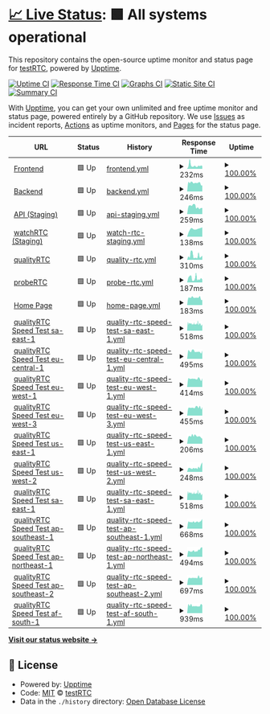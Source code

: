 # [📈 Live Status](https://status.testrtc.com): <!--live status--> **🟩 All systems operational**

This repository contains the open-source uptime monitor and status page for [testRTC](https://testrtc.com/), powered by [Upptime](https://github.com/upptime/upptime).

[![Uptime CI](https://github.com/koj-co/upptime/workflows/Uptime%20CI/badge.svg)](https://github.com/koj-co/upptime/actions?query=workflow%3A%22Uptime+CI%22)
[![Response Time CI](https://github.com/koj-co/upptime/workflows/Response%20Time%20CI/badge.svg)](https://github.com/koj-co/upptime/actions?query=workflow%3A%22Response+Time+CI%22)
[![Graphs CI](https://github.com/koj-co/upptime/workflows/Graphs%20CI/badge.svg)](https://github.com/koj-co/upptime/actions?query=workflow%3A%22Graphs+CI%22)
[![Static Site CI](https://github.com/koj-co/upptime/workflows/Static%20Site%20CI/badge.svg)](https://github.com/koj-co/upptime/actions?query=workflow%3A%22Static+Site+CI%22)
[![Summary CI](https://github.com/koj-co/upptime/workflows/Summary%20CI/badge.svg)](https://github.com/koj-co/upptime/actions?query=workflow%3A%22Summary+CI%22)

With [Upptime](https://upptime.js.org), you can get your own unlimited and free uptime monitor and status page, powered entirely by a GitHub repository. We use [Issues](https://github.com/testRTC/status-page/issues) as incident reports, [Actions](https://github.com/testRTC/status-page/actions) as uptime monitors, and [Pages](https://status.testrtc.com) for the status page.

<!--start: status pages-->
<!-- This summary is generated by Upptime (https://github.com/upptime/upptime) -->
<!-- Do not edit this manually, your changes will be overwritten -->
<!-- prettier-ignore -->
| URL | Status | History | Response Time | Uptime |
| --- | ------ | ------- | ------------- | ------ |
| <img alt="" src="https://favicons.githubusercontent.com/app.testrtc.com" height="13"> [Frontend](https://app.testrtc.com/) | 🟩 Up | [frontend.yml](https://github.com/testRTC/status-page/commits/master/history/frontend.yml) | <details><summary><img alt="Response time graph" src="./graphs/frontend/response-time-week.png" height="20"> 232ms</summary><br><a href="https://status-staging.testrtc.com/history/frontend"><img alt="Response time 257" src="https://img.shields.io/endpoint?url=https%3A%2F%2Fraw.githubusercontent.com%2FtestRTC%2Fstatus-page%2Fmaster%2Fapi%2Ffrontend%2Fresponse-time.json"></a><br><a href="https://status-staging.testrtc.com/history/frontend"><img alt="24-hour response time 42" src="https://img.shields.io/endpoint?url=https%3A%2F%2Fraw.githubusercontent.com%2FtestRTC%2Fstatus-page%2Fmaster%2Fapi%2Ffrontend%2Fresponse-time-day.json"></a><br><a href="https://status-staging.testrtc.com/history/frontend"><img alt="7-day response time 232" src="https://img.shields.io/endpoint?url=https%3A%2F%2Fraw.githubusercontent.com%2FtestRTC%2Fstatus-page%2Fmaster%2Fapi%2Ffrontend%2Fresponse-time-week.json"></a><br><a href="https://status-staging.testrtc.com/history/frontend"><img alt="30-day response time 262" src="https://img.shields.io/endpoint?url=https%3A%2F%2Fraw.githubusercontent.com%2FtestRTC%2Fstatus-page%2Fmaster%2Fapi%2Ffrontend%2Fresponse-time-month.json"></a><br><a href="https://status-staging.testrtc.com/history/frontend"><img alt="1-year response time 257" src="https://img.shields.io/endpoint?url=https%3A%2F%2Fraw.githubusercontent.com%2FtestRTC%2Fstatus-page%2Fmaster%2Fapi%2Ffrontend%2Fresponse-time-year.json"></a></details> | <details><summary><a href="https://status-staging.testrtc.com/history/frontend">100.00%</a></summary><a href="https://status-staging.testrtc.com/history/frontend"><img alt="All-time uptime 100.00%" src="https://img.shields.io/endpoint?url=https%3A%2F%2Fraw.githubusercontent.com%2FtestRTC%2Fstatus-page%2Fmaster%2Fapi%2Ffrontend%2Fuptime.json"></a><br><a href="https://status-staging.testrtc.com/history/frontend"><img alt="24-hour uptime 100.00%" src="https://img.shields.io/endpoint?url=https%3A%2F%2Fraw.githubusercontent.com%2FtestRTC%2Fstatus-page%2Fmaster%2Fapi%2Ffrontend%2Fuptime-day.json"></a><br><a href="https://status-staging.testrtc.com/history/frontend"><img alt="7-day uptime 100.00%" src="https://img.shields.io/endpoint?url=https%3A%2F%2Fraw.githubusercontent.com%2FtestRTC%2Fstatus-page%2Fmaster%2Fapi%2Ffrontend%2Fuptime-week.json"></a><br><a href="https://status-staging.testrtc.com/history/frontend"><img alt="30-day uptime 100.00%" src="https://img.shields.io/endpoint?url=https%3A%2F%2Fraw.githubusercontent.com%2FtestRTC%2Fstatus-page%2Fmaster%2Fapi%2Ffrontend%2Fuptime-month.json"></a><br><a href="https://status-staging.testrtc.com/history/frontend"><img alt="1-year uptime 100.00%" src="https://img.shields.io/endpoint?url=https%3A%2F%2Fraw.githubusercontent.com%2FtestRTC%2Fstatus-page%2Fmaster%2Fapi%2Ffrontend%2Fuptime-year.json"></a></details>
| <img alt="" src="https://favicons.githubusercontent.com/app1.testrtc.com" height="13"> [Backend](https://app1.testrtc.com/api/status-page/system_name) | 🟩 Up | [backend.yml](https://github.com/testRTC/status-page/commits/master/history/backend.yml) | <details><summary><img alt="Response time graph" src="./graphs/backend/response-time-week.png" height="20"> 246ms</summary><br><a href="https://status-staging.testrtc.com/history/backend"><img alt="Response time 271" src="https://img.shields.io/endpoint?url=https%3A%2F%2Fraw.githubusercontent.com%2FtestRTC%2Fstatus-page%2Fmaster%2Fapi%2Fbackend%2Fresponse-time.json"></a><br><a href="https://status-staging.testrtc.com/history/backend"><img alt="24-hour response time 87" src="https://img.shields.io/endpoint?url=https%3A%2F%2Fraw.githubusercontent.com%2FtestRTC%2Fstatus-page%2Fmaster%2Fapi%2Fbackend%2Fresponse-time-day.json"></a><br><a href="https://status-staging.testrtc.com/history/backend"><img alt="7-day response time 246" src="https://img.shields.io/endpoint?url=https%3A%2F%2Fraw.githubusercontent.com%2FtestRTC%2Fstatus-page%2Fmaster%2Fapi%2Fbackend%2Fresponse-time-week.json"></a><br><a href="https://status-staging.testrtc.com/history/backend"><img alt="30-day response time 239" src="https://img.shields.io/endpoint?url=https%3A%2F%2Fraw.githubusercontent.com%2FtestRTC%2Fstatus-page%2Fmaster%2Fapi%2Fbackend%2Fresponse-time-month.json"></a><br><a href="https://status-staging.testrtc.com/history/backend"><img alt="1-year response time 271" src="https://img.shields.io/endpoint?url=https%3A%2F%2Fraw.githubusercontent.com%2FtestRTC%2Fstatus-page%2Fmaster%2Fapi%2Fbackend%2Fresponse-time-year.json"></a></details> | <details><summary><a href="https://status-staging.testrtc.com/history/backend">100.00%</a></summary><a href="https://status-staging.testrtc.com/history/backend"><img alt="All-time uptime 100.00%" src="https://img.shields.io/endpoint?url=https%3A%2F%2Fraw.githubusercontent.com%2FtestRTC%2Fstatus-page%2Fmaster%2Fapi%2Fbackend%2Fuptime.json"></a><br><a href="https://status-staging.testrtc.com/history/backend"><img alt="24-hour uptime 100.00%" src="https://img.shields.io/endpoint?url=https%3A%2F%2Fraw.githubusercontent.com%2FtestRTC%2Fstatus-page%2Fmaster%2Fapi%2Fbackend%2Fuptime-day.json"></a><br><a href="https://status-staging.testrtc.com/history/backend"><img alt="7-day uptime 100.00%" src="https://img.shields.io/endpoint?url=https%3A%2F%2Fraw.githubusercontent.com%2FtestRTC%2Fstatus-page%2Fmaster%2Fapi%2Fbackend%2Fuptime-week.json"></a><br><a href="https://status-staging.testrtc.com/history/backend"><img alt="30-day uptime 100.00%" src="https://img.shields.io/endpoint?url=https%3A%2F%2Fraw.githubusercontent.com%2FtestRTC%2Fstatus-page%2Fmaster%2Fapi%2Fbackend%2Fuptime-month.json"></a><br><a href="https://status-staging.testrtc.com/history/backend"><img alt="1-year uptime 100.00%" src="https://img.shields.io/endpoint?url=https%3A%2F%2Fraw.githubusercontent.com%2FtestRTC%2Fstatus-page%2Fmaster%2Fapi%2Fbackend%2Fuptime-year.json"></a></details>
| <img alt="" src="https://favicons.githubusercontent.com/api.testrtc.com" height="13"> [API (Staging)](https://api.testrtc.com/v1st/statuspage) | 🟩 Up | [api-staging.yml](https://github.com/testRTC/status-page/commits/master/history/api-staging.yml) | <details><summary><img alt="Response time graph" src="./graphs/api-staging/response-time-week.png" height="20"> 259ms</summary><br><a href="https://status-staging.testrtc.com/history/api-staging"><img alt="Response time 267" src="https://img.shields.io/endpoint?url=https%3A%2F%2Fraw.githubusercontent.com%2FtestRTC%2Fstatus-page%2Fmaster%2Fapi%2Fapi-staging%2Fresponse-time.json"></a><br><a href="https://status-staging.testrtc.com/history/api-staging"><img alt="24-hour response time 168" src="https://img.shields.io/endpoint?url=https%3A%2F%2Fraw.githubusercontent.com%2FtestRTC%2Fstatus-page%2Fmaster%2Fapi%2Fapi-staging%2Fresponse-time-day.json"></a><br><a href="https://status-staging.testrtc.com/history/api-staging"><img alt="7-day response time 259" src="https://img.shields.io/endpoint?url=https%3A%2F%2Fraw.githubusercontent.com%2FtestRTC%2Fstatus-page%2Fmaster%2Fapi%2Fapi-staging%2Fresponse-time-week.json"></a><br><a href="https://status-staging.testrtc.com/history/api-staging"><img alt="30-day response time 257" src="https://img.shields.io/endpoint?url=https%3A%2F%2Fraw.githubusercontent.com%2FtestRTC%2Fstatus-page%2Fmaster%2Fapi%2Fapi-staging%2Fresponse-time-month.json"></a><br><a href="https://status-staging.testrtc.com/history/api-staging"><img alt="1-year response time 267" src="https://img.shields.io/endpoint?url=https%3A%2F%2Fraw.githubusercontent.com%2FtestRTC%2Fstatus-page%2Fmaster%2Fapi%2Fapi-staging%2Fresponse-time-year.json"></a></details> | <details><summary><a href="https://status-staging.testrtc.com/history/api-staging">100.00%</a></summary><a href="https://status-staging.testrtc.com/history/api-staging"><img alt="All-time uptime 96.02%" src="https://img.shields.io/endpoint?url=https%3A%2F%2Fraw.githubusercontent.com%2FtestRTC%2Fstatus-page%2Fmaster%2Fapi%2Fapi-staging%2Fuptime.json"></a><br><a href="https://status-staging.testrtc.com/history/api-staging"><img alt="24-hour uptime 100.00%" src="https://img.shields.io/endpoint?url=https%3A%2F%2Fraw.githubusercontent.com%2FtestRTC%2Fstatus-page%2Fmaster%2Fapi%2Fapi-staging%2Fuptime-day.json"></a><br><a href="https://status-staging.testrtc.com/history/api-staging"><img alt="7-day uptime 100.00%" src="https://img.shields.io/endpoint?url=https%3A%2F%2Fraw.githubusercontent.com%2FtestRTC%2Fstatus-page%2Fmaster%2Fapi%2Fapi-staging%2Fuptime-week.json"></a><br><a href="https://status-staging.testrtc.com/history/api-staging"><img alt="30-day uptime 96.04%" src="https://img.shields.io/endpoint?url=https%3A%2F%2Fraw.githubusercontent.com%2FtestRTC%2Fstatus-page%2Fmaster%2Fapi%2Fapi-staging%2Fuptime-month.json"></a><br><a href="https://status-staging.testrtc.com/history/api-staging"><img alt="1-year uptime 96.02%" src="https://img.shields.io/endpoint?url=https%3A%2F%2Fraw.githubusercontent.com%2FtestRTC%2Fstatus-page%2Fmaster%2Fapi%2Fapi-staging%2Fuptime-year.json"></a></details>
| <img alt="" src="https://favicons.githubusercontent.com/watchrtc-staging2.testrtc.com" height="13"> [watchRTC (Staging)](https://watchrtc-staging2.testrtc.com/healthcheck) | 🟩 Up | [watch-rtc-staging.yml](https://github.com/testRTC/status-page/commits/master/history/watch-rtc-staging.yml) | <details><summary><img alt="Response time graph" src="./graphs/watch-rtc-staging/response-time-week.png" height="20"> 138ms</summary><br><a href="https://status-staging.testrtc.com/history/watch-rtc-staging"><img alt="Response time 148" src="https://img.shields.io/endpoint?url=https%3A%2F%2Fraw.githubusercontent.com%2FtestRTC%2Fstatus-page%2Fmaster%2Fapi%2Fwatch-rtc-staging%2Fresponse-time.json"></a><br><a href="https://status-staging.testrtc.com/history/watch-rtc-staging"><img alt="24-hour response time 171" src="https://img.shields.io/endpoint?url=https%3A%2F%2Fraw.githubusercontent.com%2FtestRTC%2Fstatus-page%2Fmaster%2Fapi%2Fwatch-rtc-staging%2Fresponse-time-day.json"></a><br><a href="https://status-staging.testrtc.com/history/watch-rtc-staging"><img alt="7-day response time 138" src="https://img.shields.io/endpoint?url=https%3A%2F%2Fraw.githubusercontent.com%2FtestRTC%2Fstatus-page%2Fmaster%2Fapi%2Fwatch-rtc-staging%2Fresponse-time-week.json"></a><br><a href="https://status-staging.testrtc.com/history/watch-rtc-staging"><img alt="30-day response time 152" src="https://img.shields.io/endpoint?url=https%3A%2F%2Fraw.githubusercontent.com%2FtestRTC%2Fstatus-page%2Fmaster%2Fapi%2Fwatch-rtc-staging%2Fresponse-time-month.json"></a><br><a href="https://status-staging.testrtc.com/history/watch-rtc-staging"><img alt="1-year response time 148" src="https://img.shields.io/endpoint?url=https%3A%2F%2Fraw.githubusercontent.com%2FtestRTC%2Fstatus-page%2Fmaster%2Fapi%2Fwatch-rtc-staging%2Fresponse-time-year.json"></a></details> | <details><summary><a href="https://status-staging.testrtc.com/history/watch-rtc-staging">100.00%</a></summary><a href="https://status-staging.testrtc.com/history/watch-rtc-staging"><img alt="All-time uptime 99.40%" src="https://img.shields.io/endpoint?url=https%3A%2F%2Fraw.githubusercontent.com%2FtestRTC%2Fstatus-page%2Fmaster%2Fapi%2Fwatch-rtc-staging%2Fuptime.json"></a><br><a href="https://status-staging.testrtc.com/history/watch-rtc-staging"><img alt="24-hour uptime 100.00%" src="https://img.shields.io/endpoint?url=https%3A%2F%2Fraw.githubusercontent.com%2FtestRTC%2Fstatus-page%2Fmaster%2Fapi%2Fwatch-rtc-staging%2Fuptime-day.json"></a><br><a href="https://status-staging.testrtc.com/history/watch-rtc-staging"><img alt="7-day uptime 100.00%" src="https://img.shields.io/endpoint?url=https%3A%2F%2Fraw.githubusercontent.com%2FtestRTC%2Fstatus-page%2Fmaster%2Fapi%2Fwatch-rtc-staging%2Fuptime-week.json"></a><br><a href="https://status-staging.testrtc.com/history/watch-rtc-staging"><img alt="30-day uptime 99.09%" src="https://img.shields.io/endpoint?url=https%3A%2F%2Fraw.githubusercontent.com%2FtestRTC%2Fstatus-page%2Fmaster%2Fapi%2Fwatch-rtc-staging%2Fuptime-month.json"></a><br><a href="https://status-staging.testrtc.com/history/watch-rtc-staging"><img alt="1-year uptime 99.40%" src="https://img.shields.io/endpoint?url=https%3A%2F%2Fraw.githubusercontent.com%2FtestRTC%2Fstatus-page%2Fmaster%2Fapi%2Fwatch-rtc-staging%2Fuptime-year.json"></a></details>
| <img alt="" src="https://favicons.githubusercontent.com/ping-test.testrtc.com" height="13"> [qualityRTC](https://ping-test.testrtc.com/) | 🟩 Up | [quality-rtc.yml](https://github.com/testRTC/status-page/commits/master/history/quality-rtc.yml) | <details><summary><img alt="Response time graph" src="./graphs/quality-rtc/response-time-week.png" height="20"> 310ms</summary><br><a href="https://status-staging.testrtc.com/history/quality-rtc"><img alt="Response time 279" src="https://img.shields.io/endpoint?url=https%3A%2F%2Fraw.githubusercontent.com%2FtestRTC%2Fstatus-page%2Fmaster%2Fapi%2Fquality-rtc%2Fresponse-time.json"></a><br><a href="https://status-staging.testrtc.com/history/quality-rtc"><img alt="24-hour response time 44" src="https://img.shields.io/endpoint?url=https%3A%2F%2Fraw.githubusercontent.com%2FtestRTC%2Fstatus-page%2Fmaster%2Fapi%2Fquality-rtc%2Fresponse-time-day.json"></a><br><a href="https://status-staging.testrtc.com/history/quality-rtc"><img alt="7-day response time 310" src="https://img.shields.io/endpoint?url=https%3A%2F%2Fraw.githubusercontent.com%2FtestRTC%2Fstatus-page%2Fmaster%2Fapi%2Fquality-rtc%2Fresponse-time-week.json"></a><br><a href="https://status-staging.testrtc.com/history/quality-rtc"><img alt="30-day response time 298" src="https://img.shields.io/endpoint?url=https%3A%2F%2Fraw.githubusercontent.com%2FtestRTC%2Fstatus-page%2Fmaster%2Fapi%2Fquality-rtc%2Fresponse-time-month.json"></a><br><a href="https://status-staging.testrtc.com/history/quality-rtc"><img alt="1-year response time 279" src="https://img.shields.io/endpoint?url=https%3A%2F%2Fraw.githubusercontent.com%2FtestRTC%2Fstatus-page%2Fmaster%2Fapi%2Fquality-rtc%2Fresponse-time-year.json"></a></details> | <details><summary><a href="https://status-staging.testrtc.com/history/quality-rtc">100.00%</a></summary><a href="https://status-staging.testrtc.com/history/quality-rtc"><img alt="All-time uptime 100.00%" src="https://img.shields.io/endpoint?url=https%3A%2F%2Fraw.githubusercontent.com%2FtestRTC%2Fstatus-page%2Fmaster%2Fapi%2Fquality-rtc%2Fuptime.json"></a><br><a href="https://status-staging.testrtc.com/history/quality-rtc"><img alt="24-hour uptime 100.00%" src="https://img.shields.io/endpoint?url=https%3A%2F%2Fraw.githubusercontent.com%2FtestRTC%2Fstatus-page%2Fmaster%2Fapi%2Fquality-rtc%2Fuptime-day.json"></a><br><a href="https://status-staging.testrtc.com/history/quality-rtc"><img alt="7-day uptime 100.00%" src="https://img.shields.io/endpoint?url=https%3A%2F%2Fraw.githubusercontent.com%2FtestRTC%2Fstatus-page%2Fmaster%2Fapi%2Fquality-rtc%2Fuptime-week.json"></a><br><a href="https://status-staging.testrtc.com/history/quality-rtc"><img alt="30-day uptime 100.00%" src="https://img.shields.io/endpoint?url=https%3A%2F%2Fraw.githubusercontent.com%2FtestRTC%2Fstatus-page%2Fmaster%2Fapi%2Fquality-rtc%2Fuptime-month.json"></a><br><a href="https://status-staging.testrtc.com/history/quality-rtc"><img alt="1-year uptime 100.00%" src="https://img.shields.io/endpoint?url=https%3A%2F%2Fraw.githubusercontent.com%2FtestRTC%2Fstatus-page%2Fmaster%2Fapi%2Fquality-rtc%2Fuptime-year.json"></a></details>
| <img alt="" src="https://favicons.githubusercontent.com/probertc.testrtc.com" height="13"> [probeRTC](https://probertc.testrtc.com/) | 🟩 Up | [probe-rtc.yml](https://github.com/testRTC/status-page/commits/master/history/probe-rtc.yml) | <details><summary><img alt="Response time graph" src="./graphs/probe-rtc/response-time-week.png" height="20"> 187ms</summary><br><a href="https://status-staging.testrtc.com/history/probe-rtc"><img alt="Response time 263" src="https://img.shields.io/endpoint?url=https%3A%2F%2Fraw.githubusercontent.com%2FtestRTC%2Fstatus-page%2Fmaster%2Fapi%2Fprobe-rtc%2Fresponse-time.json"></a><br><a href="https://status-staging.testrtc.com/history/probe-rtc"><img alt="24-hour response time 55" src="https://img.shields.io/endpoint?url=https%3A%2F%2Fraw.githubusercontent.com%2FtestRTC%2Fstatus-page%2Fmaster%2Fapi%2Fprobe-rtc%2Fresponse-time-day.json"></a><br><a href="https://status-staging.testrtc.com/history/probe-rtc"><img alt="7-day response time 187" src="https://img.shields.io/endpoint?url=https%3A%2F%2Fraw.githubusercontent.com%2FtestRTC%2Fstatus-page%2Fmaster%2Fapi%2Fprobe-rtc%2Fresponse-time-week.json"></a><br><a href="https://status-staging.testrtc.com/history/probe-rtc"><img alt="30-day response time 250" src="https://img.shields.io/endpoint?url=https%3A%2F%2Fraw.githubusercontent.com%2FtestRTC%2Fstatus-page%2Fmaster%2Fapi%2Fprobe-rtc%2Fresponse-time-month.json"></a><br><a href="https://status-staging.testrtc.com/history/probe-rtc"><img alt="1-year response time 263" src="https://img.shields.io/endpoint?url=https%3A%2F%2Fraw.githubusercontent.com%2FtestRTC%2Fstatus-page%2Fmaster%2Fapi%2Fprobe-rtc%2Fresponse-time-year.json"></a></details> | <details><summary><a href="https://status-staging.testrtc.com/history/probe-rtc">100.00%</a></summary><a href="https://status-staging.testrtc.com/history/probe-rtc"><img alt="All-time uptime 100.00%" src="https://img.shields.io/endpoint?url=https%3A%2F%2Fraw.githubusercontent.com%2FtestRTC%2Fstatus-page%2Fmaster%2Fapi%2Fprobe-rtc%2Fuptime.json"></a><br><a href="https://status-staging.testrtc.com/history/probe-rtc"><img alt="24-hour uptime 100.00%" src="https://img.shields.io/endpoint?url=https%3A%2F%2Fraw.githubusercontent.com%2FtestRTC%2Fstatus-page%2Fmaster%2Fapi%2Fprobe-rtc%2Fuptime-day.json"></a><br><a href="https://status-staging.testrtc.com/history/probe-rtc"><img alt="7-day uptime 100.00%" src="https://img.shields.io/endpoint?url=https%3A%2F%2Fraw.githubusercontent.com%2FtestRTC%2Fstatus-page%2Fmaster%2Fapi%2Fprobe-rtc%2Fuptime-week.json"></a><br><a href="https://status-staging.testrtc.com/history/probe-rtc"><img alt="30-day uptime 100.00%" src="https://img.shields.io/endpoint?url=https%3A%2F%2Fraw.githubusercontent.com%2FtestRTC%2Fstatus-page%2Fmaster%2Fapi%2Fprobe-rtc%2Fuptime-month.json"></a><br><a href="https://status-staging.testrtc.com/history/probe-rtc"><img alt="1-year uptime 100.00%" src="https://img.shields.io/endpoint?url=https%3A%2F%2Fraw.githubusercontent.com%2FtestRTC%2Fstatus-page%2Fmaster%2Fapi%2Fprobe-rtc%2Fuptime-year.json"></a></details>
| <img alt="" src="https://favicons.githubusercontent.com/testrtc.com" height="13"> [Home Page](https://testrtc.com/) | 🟩 Up | [home-page.yml](https://github.com/testRTC/status-page/commits/master/history/home-page.yml) | <details><summary><img alt="Response time graph" src="./graphs/home-page/response-time-week.png" height="20"> 183ms</summary><br><a href="https://status-staging.testrtc.com/history/home-page"><img alt="Response time 219" src="https://img.shields.io/endpoint?url=https%3A%2F%2Fraw.githubusercontent.com%2FtestRTC%2Fstatus-page%2Fmaster%2Fapi%2Fhome-page%2Fresponse-time.json"></a><br><a href="https://status-staging.testrtc.com/history/home-page"><img alt="24-hour response time 89" src="https://img.shields.io/endpoint?url=https%3A%2F%2Fraw.githubusercontent.com%2FtestRTC%2Fstatus-page%2Fmaster%2Fapi%2Fhome-page%2Fresponse-time-day.json"></a><br><a href="https://status-staging.testrtc.com/history/home-page"><img alt="7-day response time 183" src="https://img.shields.io/endpoint?url=https%3A%2F%2Fraw.githubusercontent.com%2FtestRTC%2Fstatus-page%2Fmaster%2Fapi%2Fhome-page%2Fresponse-time-week.json"></a><br><a href="https://status-staging.testrtc.com/history/home-page"><img alt="30-day response time 203" src="https://img.shields.io/endpoint?url=https%3A%2F%2Fraw.githubusercontent.com%2FtestRTC%2Fstatus-page%2Fmaster%2Fapi%2Fhome-page%2Fresponse-time-month.json"></a><br><a href="https://status-staging.testrtc.com/history/home-page"><img alt="1-year response time 219" src="https://img.shields.io/endpoint?url=https%3A%2F%2Fraw.githubusercontent.com%2FtestRTC%2Fstatus-page%2Fmaster%2Fapi%2Fhome-page%2Fresponse-time-year.json"></a></details> | <details><summary><a href="https://status-staging.testrtc.com/history/home-page">100.00%</a></summary><a href="https://status-staging.testrtc.com/history/home-page"><img alt="All-time uptime 100.00%" src="https://img.shields.io/endpoint?url=https%3A%2F%2Fraw.githubusercontent.com%2FtestRTC%2Fstatus-page%2Fmaster%2Fapi%2Fhome-page%2Fuptime.json"></a><br><a href="https://status-staging.testrtc.com/history/home-page"><img alt="24-hour uptime 100.00%" src="https://img.shields.io/endpoint?url=https%3A%2F%2Fraw.githubusercontent.com%2FtestRTC%2Fstatus-page%2Fmaster%2Fapi%2Fhome-page%2Fuptime-day.json"></a><br><a href="https://status-staging.testrtc.com/history/home-page"><img alt="7-day uptime 100.00%" src="https://img.shields.io/endpoint?url=https%3A%2F%2Fraw.githubusercontent.com%2FtestRTC%2Fstatus-page%2Fmaster%2Fapi%2Fhome-page%2Fuptime-week.json"></a><br><a href="https://status-staging.testrtc.com/history/home-page"><img alt="30-day uptime 100.00%" src="https://img.shields.io/endpoint?url=https%3A%2F%2Fraw.githubusercontent.com%2FtestRTC%2Fstatus-page%2Fmaster%2Fapi%2Fhome-page%2Fuptime-month.json"></a><br><a href="https://status-staging.testrtc.com/history/home-page"><img alt="1-year uptime 100.00%" src="https://img.shields.io/endpoint?url=https%3A%2F%2Fraw.githubusercontent.com%2FtestRTC%2Fstatus-page%2Fmaster%2Fapi%2Fhome-page%2Fuptime-year.json"></a></details>
| <img alt="" src="https://favicons.githubusercontent.com/sa-east-1.nettest.testrtc.com" height="13"> [qualityRTC Speed Test sa-east-1](https://sa-east-1.nettest.testrtc.com/country) | 🟩 Up | [quality-rtc-speed-test-sa-east-1.yml](https://github.com/testRTC/status-page/commits/master/history/quality-rtc-speed-test-sa-east-1.yml) | <details><summary><img alt="Response time graph" src="./graphs/quality-rtc-speed-test-sa-east-1/response-time-week.png" height="20"> 518ms</summary><br><a href="https://status-staging.testrtc.com/history/quality-rtc-speed-test-sa-east-1"><img alt="Response time 536" src="https://img.shields.io/endpoint?url=https%3A%2F%2Fraw.githubusercontent.com%2FtestRTC%2Fstatus-page%2Fmaster%2Fapi%2Fquality-rtc-speed-test-sa-east-1%2Fresponse-time.json"></a><br><a href="https://status-staging.testrtc.com/history/quality-rtc-speed-test-sa-east-1"><img alt="24-hour response time 437" src="https://img.shields.io/endpoint?url=https%3A%2F%2Fraw.githubusercontent.com%2FtestRTC%2Fstatus-page%2Fmaster%2Fapi%2Fquality-rtc-speed-test-sa-east-1%2Fresponse-time-day.json"></a><br><a href="https://status-staging.testrtc.com/history/quality-rtc-speed-test-sa-east-1"><img alt="7-day response time 518" src="https://img.shields.io/endpoint?url=https%3A%2F%2Fraw.githubusercontent.com%2FtestRTC%2Fstatus-page%2Fmaster%2Fapi%2Fquality-rtc-speed-test-sa-east-1%2Fresponse-time-week.json"></a><br><a href="https://status-staging.testrtc.com/history/quality-rtc-speed-test-sa-east-1"><img alt="30-day response time 498" src="https://img.shields.io/endpoint?url=https%3A%2F%2Fraw.githubusercontent.com%2FtestRTC%2Fstatus-page%2Fmaster%2Fapi%2Fquality-rtc-speed-test-sa-east-1%2Fresponse-time-month.json"></a><br><a href="https://status-staging.testrtc.com/history/quality-rtc-speed-test-sa-east-1"><img alt="1-year response time 536" src="https://img.shields.io/endpoint?url=https%3A%2F%2Fraw.githubusercontent.com%2FtestRTC%2Fstatus-page%2Fmaster%2Fapi%2Fquality-rtc-speed-test-sa-east-1%2Fresponse-time-year.json"></a></details> | <details><summary><a href="https://status-staging.testrtc.com/history/quality-rtc-speed-test-sa-east-1">100.00%</a></summary><a href="https://status-staging.testrtc.com/history/quality-rtc-speed-test-sa-east-1"><img alt="All-time uptime 100.00%" src="https://img.shields.io/endpoint?url=https%3A%2F%2Fraw.githubusercontent.com%2FtestRTC%2Fstatus-page%2Fmaster%2Fapi%2Fquality-rtc-speed-test-sa-east-1%2Fuptime.json"></a><br><a href="https://status-staging.testrtc.com/history/quality-rtc-speed-test-sa-east-1"><img alt="24-hour uptime 100.00%" src="https://img.shields.io/endpoint?url=https%3A%2F%2Fraw.githubusercontent.com%2FtestRTC%2Fstatus-page%2Fmaster%2Fapi%2Fquality-rtc-speed-test-sa-east-1%2Fuptime-day.json"></a><br><a href="https://status-staging.testrtc.com/history/quality-rtc-speed-test-sa-east-1"><img alt="7-day uptime 100.00%" src="https://img.shields.io/endpoint?url=https%3A%2F%2Fraw.githubusercontent.com%2FtestRTC%2Fstatus-page%2Fmaster%2Fapi%2Fquality-rtc-speed-test-sa-east-1%2Fuptime-week.json"></a><br><a href="https://status-staging.testrtc.com/history/quality-rtc-speed-test-sa-east-1"><img alt="30-day uptime 100.00%" src="https://img.shields.io/endpoint?url=https%3A%2F%2Fraw.githubusercontent.com%2FtestRTC%2Fstatus-page%2Fmaster%2Fapi%2Fquality-rtc-speed-test-sa-east-1%2Fuptime-month.json"></a><br><a href="https://status-staging.testrtc.com/history/quality-rtc-speed-test-sa-east-1"><img alt="1-year uptime 100.00%" src="https://img.shields.io/endpoint?url=https%3A%2F%2Fraw.githubusercontent.com%2FtestRTC%2Fstatus-page%2Fmaster%2Fapi%2Fquality-rtc-speed-test-sa-east-1%2Fuptime-year.json"></a></details>
| <img alt="" src="https://favicons.githubusercontent.com/eu-central-1.nettest.testrtc.com" height="13"> [qualityRTC Speed Test eu-central-1](https://eu-central-1.nettest.testrtc.com/country) | 🟩 Up | [quality-rtc-speed-test-eu-central-1.yml](https://github.com/testRTC/status-page/commits/master/history/quality-rtc-speed-test-eu-central-1.yml) | <details><summary><img alt="Response time graph" src="./graphs/quality-rtc-speed-test-eu-central-1/response-time-week.png" height="20"> 495ms</summary><br><a href="https://status-staging.testrtc.com/history/quality-rtc-speed-test-eu-central-1"><img alt="Response time 501" src="https://img.shields.io/endpoint?url=https%3A%2F%2Fraw.githubusercontent.com%2FtestRTC%2Fstatus-page%2Fmaster%2Fapi%2Fquality-rtc-speed-test-eu-central-1%2Fresponse-time.json"></a><br><a href="https://status-staging.testrtc.com/history/quality-rtc-speed-test-eu-central-1"><img alt="24-hour response time 359" src="https://img.shields.io/endpoint?url=https%3A%2F%2Fraw.githubusercontent.com%2FtestRTC%2Fstatus-page%2Fmaster%2Fapi%2Fquality-rtc-speed-test-eu-central-1%2Fresponse-time-day.json"></a><br><a href="https://status-staging.testrtc.com/history/quality-rtc-speed-test-eu-central-1"><img alt="7-day response time 495" src="https://img.shields.io/endpoint?url=https%3A%2F%2Fraw.githubusercontent.com%2FtestRTC%2Fstatus-page%2Fmaster%2Fapi%2Fquality-rtc-speed-test-eu-central-1%2Fresponse-time-week.json"></a><br><a href="https://status-staging.testrtc.com/history/quality-rtc-speed-test-eu-central-1"><img alt="30-day response time 481" src="https://img.shields.io/endpoint?url=https%3A%2F%2Fraw.githubusercontent.com%2FtestRTC%2Fstatus-page%2Fmaster%2Fapi%2Fquality-rtc-speed-test-eu-central-1%2Fresponse-time-month.json"></a><br><a href="https://status-staging.testrtc.com/history/quality-rtc-speed-test-eu-central-1"><img alt="1-year response time 501" src="https://img.shields.io/endpoint?url=https%3A%2F%2Fraw.githubusercontent.com%2FtestRTC%2Fstatus-page%2Fmaster%2Fapi%2Fquality-rtc-speed-test-eu-central-1%2Fresponse-time-year.json"></a></details> | <details><summary><a href="https://status-staging.testrtc.com/history/quality-rtc-speed-test-eu-central-1">100.00%</a></summary><a href="https://status-staging.testrtc.com/history/quality-rtc-speed-test-eu-central-1"><img alt="All-time uptime 100.00%" src="https://img.shields.io/endpoint?url=https%3A%2F%2Fraw.githubusercontent.com%2FtestRTC%2Fstatus-page%2Fmaster%2Fapi%2Fquality-rtc-speed-test-eu-central-1%2Fuptime.json"></a><br><a href="https://status-staging.testrtc.com/history/quality-rtc-speed-test-eu-central-1"><img alt="24-hour uptime 100.00%" src="https://img.shields.io/endpoint?url=https%3A%2F%2Fraw.githubusercontent.com%2FtestRTC%2Fstatus-page%2Fmaster%2Fapi%2Fquality-rtc-speed-test-eu-central-1%2Fuptime-day.json"></a><br><a href="https://status-staging.testrtc.com/history/quality-rtc-speed-test-eu-central-1"><img alt="7-day uptime 100.00%" src="https://img.shields.io/endpoint?url=https%3A%2F%2Fraw.githubusercontent.com%2FtestRTC%2Fstatus-page%2Fmaster%2Fapi%2Fquality-rtc-speed-test-eu-central-1%2Fuptime-week.json"></a><br><a href="https://status-staging.testrtc.com/history/quality-rtc-speed-test-eu-central-1"><img alt="30-day uptime 100.00%" src="https://img.shields.io/endpoint?url=https%3A%2F%2Fraw.githubusercontent.com%2FtestRTC%2Fstatus-page%2Fmaster%2Fapi%2Fquality-rtc-speed-test-eu-central-1%2Fuptime-month.json"></a><br><a href="https://status-staging.testrtc.com/history/quality-rtc-speed-test-eu-central-1"><img alt="1-year uptime 100.00%" src="https://img.shields.io/endpoint?url=https%3A%2F%2Fraw.githubusercontent.com%2FtestRTC%2Fstatus-page%2Fmaster%2Fapi%2Fquality-rtc-speed-test-eu-central-1%2Fuptime-year.json"></a></details>
| <img alt="" src="https://favicons.githubusercontent.com/eu-west-1.nettest.testrtc.com" height="13"> [qualityRTC Speed Test eu-west-1](https://eu-west-1.nettest.testrtc.com/country) | 🟩 Up | [quality-rtc-speed-test-eu-west-1.yml](https://github.com/testRTC/status-page/commits/master/history/quality-rtc-speed-test-eu-west-1.yml) | <details><summary><img alt="Response time graph" src="./graphs/quality-rtc-speed-test-eu-west-1/response-time-week.png" height="20"> 414ms</summary><br><a href="https://status-staging.testrtc.com/history/quality-rtc-speed-test-eu-west-1"><img alt="Response time 400" src="https://img.shields.io/endpoint?url=https%3A%2F%2Fraw.githubusercontent.com%2FtestRTC%2Fstatus-page%2Fmaster%2Fapi%2Fquality-rtc-speed-test-eu-west-1%2Fresponse-time.json"></a><br><a href="https://status-staging.testrtc.com/history/quality-rtc-speed-test-eu-west-1"><img alt="24-hour response time 315" src="https://img.shields.io/endpoint?url=https%3A%2F%2Fraw.githubusercontent.com%2FtestRTC%2Fstatus-page%2Fmaster%2Fapi%2Fquality-rtc-speed-test-eu-west-1%2Fresponse-time-day.json"></a><br><a href="https://status-staging.testrtc.com/history/quality-rtc-speed-test-eu-west-1"><img alt="7-day response time 414" src="https://img.shields.io/endpoint?url=https%3A%2F%2Fraw.githubusercontent.com%2FtestRTC%2Fstatus-page%2Fmaster%2Fapi%2Fquality-rtc-speed-test-eu-west-1%2Fresponse-time-week.json"></a><br><a href="https://status-staging.testrtc.com/history/quality-rtc-speed-test-eu-west-1"><img alt="30-day response time 378" src="https://img.shields.io/endpoint?url=https%3A%2F%2Fraw.githubusercontent.com%2FtestRTC%2Fstatus-page%2Fmaster%2Fapi%2Fquality-rtc-speed-test-eu-west-1%2Fresponse-time-month.json"></a><br><a href="https://status-staging.testrtc.com/history/quality-rtc-speed-test-eu-west-1"><img alt="1-year response time 400" src="https://img.shields.io/endpoint?url=https%3A%2F%2Fraw.githubusercontent.com%2FtestRTC%2Fstatus-page%2Fmaster%2Fapi%2Fquality-rtc-speed-test-eu-west-1%2Fresponse-time-year.json"></a></details> | <details><summary><a href="https://status-staging.testrtc.com/history/quality-rtc-speed-test-eu-west-1">100.00%</a></summary><a href="https://status-staging.testrtc.com/history/quality-rtc-speed-test-eu-west-1"><img alt="All-time uptime 100.00%" src="https://img.shields.io/endpoint?url=https%3A%2F%2Fraw.githubusercontent.com%2FtestRTC%2Fstatus-page%2Fmaster%2Fapi%2Fquality-rtc-speed-test-eu-west-1%2Fuptime.json"></a><br><a href="https://status-staging.testrtc.com/history/quality-rtc-speed-test-eu-west-1"><img alt="24-hour uptime 100.00%" src="https://img.shields.io/endpoint?url=https%3A%2F%2Fraw.githubusercontent.com%2FtestRTC%2Fstatus-page%2Fmaster%2Fapi%2Fquality-rtc-speed-test-eu-west-1%2Fuptime-day.json"></a><br><a href="https://status-staging.testrtc.com/history/quality-rtc-speed-test-eu-west-1"><img alt="7-day uptime 100.00%" src="https://img.shields.io/endpoint?url=https%3A%2F%2Fraw.githubusercontent.com%2FtestRTC%2Fstatus-page%2Fmaster%2Fapi%2Fquality-rtc-speed-test-eu-west-1%2Fuptime-week.json"></a><br><a href="https://status-staging.testrtc.com/history/quality-rtc-speed-test-eu-west-1"><img alt="30-day uptime 100.00%" src="https://img.shields.io/endpoint?url=https%3A%2F%2Fraw.githubusercontent.com%2FtestRTC%2Fstatus-page%2Fmaster%2Fapi%2Fquality-rtc-speed-test-eu-west-1%2Fuptime-month.json"></a><br><a href="https://status-staging.testrtc.com/history/quality-rtc-speed-test-eu-west-1"><img alt="1-year uptime 100.00%" src="https://img.shields.io/endpoint?url=https%3A%2F%2Fraw.githubusercontent.com%2FtestRTC%2Fstatus-page%2Fmaster%2Fapi%2Fquality-rtc-speed-test-eu-west-1%2Fuptime-year.json"></a></details>
| <img alt="" src="https://favicons.githubusercontent.com/eu-west-3.nettest.testrtc.com" height="13"> [qualityRTC Speed Test eu-west-3](https://eu-west-3.nettest.testrtc.com/country) | 🟩 Up | [quality-rtc-speed-test-eu-west-3.yml](https://github.com/testRTC/status-page/commits/master/history/quality-rtc-speed-test-eu-west-3.yml) | <details><summary><img alt="Response time graph" src="./graphs/quality-rtc-speed-test-eu-west-3/response-time-week.png" height="20"> 455ms</summary><br><a href="https://status-staging.testrtc.com/history/quality-rtc-speed-test-eu-west-3"><img alt="Response time 458" src="https://img.shields.io/endpoint?url=https%3A%2F%2Fraw.githubusercontent.com%2FtestRTC%2Fstatus-page%2Fmaster%2Fapi%2Fquality-rtc-speed-test-eu-west-3%2Fresponse-time.json"></a><br><a href="https://status-staging.testrtc.com/history/quality-rtc-speed-test-eu-west-3"><img alt="24-hour response time 364" src="https://img.shields.io/endpoint?url=https%3A%2F%2Fraw.githubusercontent.com%2FtestRTC%2Fstatus-page%2Fmaster%2Fapi%2Fquality-rtc-speed-test-eu-west-3%2Fresponse-time-day.json"></a><br><a href="https://status-staging.testrtc.com/history/quality-rtc-speed-test-eu-west-3"><img alt="7-day response time 455" src="https://img.shields.io/endpoint?url=https%3A%2F%2Fraw.githubusercontent.com%2FtestRTC%2Fstatus-page%2Fmaster%2Fapi%2Fquality-rtc-speed-test-eu-west-3%2Fresponse-time-week.json"></a><br><a href="https://status-staging.testrtc.com/history/quality-rtc-speed-test-eu-west-3"><img alt="30-day response time 429" src="https://img.shields.io/endpoint?url=https%3A%2F%2Fraw.githubusercontent.com%2FtestRTC%2Fstatus-page%2Fmaster%2Fapi%2Fquality-rtc-speed-test-eu-west-3%2Fresponse-time-month.json"></a><br><a href="https://status-staging.testrtc.com/history/quality-rtc-speed-test-eu-west-3"><img alt="1-year response time 458" src="https://img.shields.io/endpoint?url=https%3A%2F%2Fraw.githubusercontent.com%2FtestRTC%2Fstatus-page%2Fmaster%2Fapi%2Fquality-rtc-speed-test-eu-west-3%2Fresponse-time-year.json"></a></details> | <details><summary><a href="https://status-staging.testrtc.com/history/quality-rtc-speed-test-eu-west-3">100.00%</a></summary><a href="https://status-staging.testrtc.com/history/quality-rtc-speed-test-eu-west-3"><img alt="All-time uptime 99.85%" src="https://img.shields.io/endpoint?url=https%3A%2F%2Fraw.githubusercontent.com%2FtestRTC%2Fstatus-page%2Fmaster%2Fapi%2Fquality-rtc-speed-test-eu-west-3%2Fuptime.json"></a><br><a href="https://status-staging.testrtc.com/history/quality-rtc-speed-test-eu-west-3"><img alt="24-hour uptime 100.00%" src="https://img.shields.io/endpoint?url=https%3A%2F%2Fraw.githubusercontent.com%2FtestRTC%2Fstatus-page%2Fmaster%2Fapi%2Fquality-rtc-speed-test-eu-west-3%2Fuptime-day.json"></a><br><a href="https://status-staging.testrtc.com/history/quality-rtc-speed-test-eu-west-3"><img alt="7-day uptime 100.00%" src="https://img.shields.io/endpoint?url=https%3A%2F%2Fraw.githubusercontent.com%2FtestRTC%2Fstatus-page%2Fmaster%2Fapi%2Fquality-rtc-speed-test-eu-west-3%2Fuptime-week.json"></a><br><a href="https://status-staging.testrtc.com/history/quality-rtc-speed-test-eu-west-3"><img alt="30-day uptime 99.76%" src="https://img.shields.io/endpoint?url=https%3A%2F%2Fraw.githubusercontent.com%2FtestRTC%2Fstatus-page%2Fmaster%2Fapi%2Fquality-rtc-speed-test-eu-west-3%2Fuptime-month.json"></a><br><a href="https://status-staging.testrtc.com/history/quality-rtc-speed-test-eu-west-3"><img alt="1-year uptime 99.85%" src="https://img.shields.io/endpoint?url=https%3A%2F%2Fraw.githubusercontent.com%2FtestRTC%2Fstatus-page%2Fmaster%2Fapi%2Fquality-rtc-speed-test-eu-west-3%2Fuptime-year.json"></a></details>
| <img alt="" src="https://favicons.githubusercontent.com/us-east-1.nettest.testrtc.com" height="13"> [qualityRTC Speed Test us-east-1](https://us-east-1.nettest.testrtc.com/country) | 🟩 Up | [quality-rtc-speed-test-us-east-1.yml](https://github.com/testRTC/status-page/commits/master/history/quality-rtc-speed-test-us-east-1.yml) | <details><summary><img alt="Response time graph" src="./graphs/quality-rtc-speed-test-us-east-1/response-time-week.png" height="20"> 206ms</summary><br><a href="https://status-staging.testrtc.com/history/quality-rtc-speed-test-us-east-1"><img alt="Response time 211" src="https://img.shields.io/endpoint?url=https%3A%2F%2Fraw.githubusercontent.com%2FtestRTC%2Fstatus-page%2Fmaster%2Fapi%2Fquality-rtc-speed-test-us-east-1%2Fresponse-time.json"></a><br><a href="https://status-staging.testrtc.com/history/quality-rtc-speed-test-us-east-1"><img alt="24-hour response time 114" src="https://img.shields.io/endpoint?url=https%3A%2F%2Fraw.githubusercontent.com%2FtestRTC%2Fstatus-page%2Fmaster%2Fapi%2Fquality-rtc-speed-test-us-east-1%2Fresponse-time-day.json"></a><br><a href="https://status-staging.testrtc.com/history/quality-rtc-speed-test-us-east-1"><img alt="7-day response time 206" src="https://img.shields.io/endpoint?url=https%3A%2F%2Fraw.githubusercontent.com%2FtestRTC%2Fstatus-page%2Fmaster%2Fapi%2Fquality-rtc-speed-test-us-east-1%2Fresponse-time-week.json"></a><br><a href="https://status-staging.testrtc.com/history/quality-rtc-speed-test-us-east-1"><img alt="30-day response time 187" src="https://img.shields.io/endpoint?url=https%3A%2F%2Fraw.githubusercontent.com%2FtestRTC%2Fstatus-page%2Fmaster%2Fapi%2Fquality-rtc-speed-test-us-east-1%2Fresponse-time-month.json"></a><br><a href="https://status-staging.testrtc.com/history/quality-rtc-speed-test-us-east-1"><img alt="1-year response time 211" src="https://img.shields.io/endpoint?url=https%3A%2F%2Fraw.githubusercontent.com%2FtestRTC%2Fstatus-page%2Fmaster%2Fapi%2Fquality-rtc-speed-test-us-east-1%2Fresponse-time-year.json"></a></details> | <details><summary><a href="https://status-staging.testrtc.com/history/quality-rtc-speed-test-us-east-1">100.00%</a></summary><a href="https://status-staging.testrtc.com/history/quality-rtc-speed-test-us-east-1"><img alt="All-time uptime 100.00%" src="https://img.shields.io/endpoint?url=https%3A%2F%2Fraw.githubusercontent.com%2FtestRTC%2Fstatus-page%2Fmaster%2Fapi%2Fquality-rtc-speed-test-us-east-1%2Fuptime.json"></a><br><a href="https://status-staging.testrtc.com/history/quality-rtc-speed-test-us-east-1"><img alt="24-hour uptime 100.00%" src="https://img.shields.io/endpoint?url=https%3A%2F%2Fraw.githubusercontent.com%2FtestRTC%2Fstatus-page%2Fmaster%2Fapi%2Fquality-rtc-speed-test-us-east-1%2Fuptime-day.json"></a><br><a href="https://status-staging.testrtc.com/history/quality-rtc-speed-test-us-east-1"><img alt="7-day uptime 100.00%" src="https://img.shields.io/endpoint?url=https%3A%2F%2Fraw.githubusercontent.com%2FtestRTC%2Fstatus-page%2Fmaster%2Fapi%2Fquality-rtc-speed-test-us-east-1%2Fuptime-week.json"></a><br><a href="https://status-staging.testrtc.com/history/quality-rtc-speed-test-us-east-1"><img alt="30-day uptime 100.00%" src="https://img.shields.io/endpoint?url=https%3A%2F%2Fraw.githubusercontent.com%2FtestRTC%2Fstatus-page%2Fmaster%2Fapi%2Fquality-rtc-speed-test-us-east-1%2Fuptime-month.json"></a><br><a href="https://status-staging.testrtc.com/history/quality-rtc-speed-test-us-east-1"><img alt="1-year uptime 100.00%" src="https://img.shields.io/endpoint?url=https%3A%2F%2Fraw.githubusercontent.com%2FtestRTC%2Fstatus-page%2Fmaster%2Fapi%2Fquality-rtc-speed-test-us-east-1%2Fuptime-year.json"></a></details>
| <img alt="" src="https://favicons.githubusercontent.com/us-west-2.nettest.testrtc.com" height="13"> [qualityRTC Speed Test us-west-2](https://us-west-2.nettest.testrtc.com/country) | 🟩 Up | [quality-rtc-speed-test-us-west-2.yml](https://github.com/testRTC/status-page/commits/master/history/quality-rtc-speed-test-us-west-2.yml) | <details><summary><img alt="Response time graph" src="./graphs/quality-rtc-speed-test-us-west-2/response-time-week.png" height="20"> 248ms</summary><br><a href="https://status-staging.testrtc.com/history/quality-rtc-speed-test-us-west-2"><img alt="Response time 231" src="https://img.shields.io/endpoint?url=https%3A%2F%2Fraw.githubusercontent.com%2FtestRTC%2Fstatus-page%2Fmaster%2Fapi%2Fquality-rtc-speed-test-us-west-2%2Fresponse-time.json"></a><br><a href="https://status-staging.testrtc.com/history/quality-rtc-speed-test-us-west-2"><img alt="24-hour response time 328" src="https://img.shields.io/endpoint?url=https%3A%2F%2Fraw.githubusercontent.com%2FtestRTC%2Fstatus-page%2Fmaster%2Fapi%2Fquality-rtc-speed-test-us-west-2%2Fresponse-time-day.json"></a><br><a href="https://status-staging.testrtc.com/history/quality-rtc-speed-test-us-west-2"><img alt="7-day response time 248" src="https://img.shields.io/endpoint?url=https%3A%2F%2Fraw.githubusercontent.com%2FtestRTC%2Fstatus-page%2Fmaster%2Fapi%2Fquality-rtc-speed-test-us-west-2%2Fresponse-time-week.json"></a><br><a href="https://status-staging.testrtc.com/history/quality-rtc-speed-test-us-west-2"><img alt="30-day response time 265" src="https://img.shields.io/endpoint?url=https%3A%2F%2Fraw.githubusercontent.com%2FtestRTC%2Fstatus-page%2Fmaster%2Fapi%2Fquality-rtc-speed-test-us-west-2%2Fresponse-time-month.json"></a><br><a href="https://status-staging.testrtc.com/history/quality-rtc-speed-test-us-west-2"><img alt="1-year response time 231" src="https://img.shields.io/endpoint?url=https%3A%2F%2Fraw.githubusercontent.com%2FtestRTC%2Fstatus-page%2Fmaster%2Fapi%2Fquality-rtc-speed-test-us-west-2%2Fresponse-time-year.json"></a></details> | <details><summary><a href="https://status-staging.testrtc.com/history/quality-rtc-speed-test-us-west-2">100.00%</a></summary><a href="https://status-staging.testrtc.com/history/quality-rtc-speed-test-us-west-2"><img alt="All-time uptime 100.00%" src="https://img.shields.io/endpoint?url=https%3A%2F%2Fraw.githubusercontent.com%2FtestRTC%2Fstatus-page%2Fmaster%2Fapi%2Fquality-rtc-speed-test-us-west-2%2Fuptime.json"></a><br><a href="https://status-staging.testrtc.com/history/quality-rtc-speed-test-us-west-2"><img alt="24-hour uptime 100.00%" src="https://img.shields.io/endpoint?url=https%3A%2F%2Fraw.githubusercontent.com%2FtestRTC%2Fstatus-page%2Fmaster%2Fapi%2Fquality-rtc-speed-test-us-west-2%2Fuptime-day.json"></a><br><a href="https://status-staging.testrtc.com/history/quality-rtc-speed-test-us-west-2"><img alt="7-day uptime 100.00%" src="https://img.shields.io/endpoint?url=https%3A%2F%2Fraw.githubusercontent.com%2FtestRTC%2Fstatus-page%2Fmaster%2Fapi%2Fquality-rtc-speed-test-us-west-2%2Fuptime-week.json"></a><br><a href="https://status-staging.testrtc.com/history/quality-rtc-speed-test-us-west-2"><img alt="30-day uptime 100.00%" src="https://img.shields.io/endpoint?url=https%3A%2F%2Fraw.githubusercontent.com%2FtestRTC%2Fstatus-page%2Fmaster%2Fapi%2Fquality-rtc-speed-test-us-west-2%2Fuptime-month.json"></a><br><a href="https://status-staging.testrtc.com/history/quality-rtc-speed-test-us-west-2"><img alt="1-year uptime 100.00%" src="https://img.shields.io/endpoint?url=https%3A%2F%2Fraw.githubusercontent.com%2FtestRTC%2Fstatus-page%2Fmaster%2Fapi%2Fquality-rtc-speed-test-us-west-2%2Fuptime-year.json"></a></details>
| <img alt="" src="https://favicons.githubusercontent.com/sa-east-1.nettest.testrtc.com" height="13"> [qualityRTC Speed Test sa-east-1](https://sa-east-1.nettest.testrtc.com/country) | 🟩 Up | [quality-rtc-speed-test-sa-east-1.yml](https://github.com/testRTC/status-page/commits/master/history/quality-rtc-speed-test-sa-east-1.yml) | <details><summary><img alt="Response time graph" src="./graphs/quality-rtc-speed-test-sa-east-1/response-time-week.png" height="20"> 518ms</summary><br><a href="https://status-staging.testrtc.com/history/quality-rtc-speed-test-sa-east-1"><img alt="Response time 536" src="https://img.shields.io/endpoint?url=https%3A%2F%2Fraw.githubusercontent.com%2FtestRTC%2Fstatus-page%2Fmaster%2Fapi%2Fquality-rtc-speed-test-sa-east-1%2Fresponse-time.json"></a><br><a href="https://status-staging.testrtc.com/history/quality-rtc-speed-test-sa-east-1"><img alt="24-hour response time 437" src="https://img.shields.io/endpoint?url=https%3A%2F%2Fraw.githubusercontent.com%2FtestRTC%2Fstatus-page%2Fmaster%2Fapi%2Fquality-rtc-speed-test-sa-east-1%2Fresponse-time-day.json"></a><br><a href="https://status-staging.testrtc.com/history/quality-rtc-speed-test-sa-east-1"><img alt="7-day response time 518" src="https://img.shields.io/endpoint?url=https%3A%2F%2Fraw.githubusercontent.com%2FtestRTC%2Fstatus-page%2Fmaster%2Fapi%2Fquality-rtc-speed-test-sa-east-1%2Fresponse-time-week.json"></a><br><a href="https://status-staging.testrtc.com/history/quality-rtc-speed-test-sa-east-1"><img alt="30-day response time 498" src="https://img.shields.io/endpoint?url=https%3A%2F%2Fraw.githubusercontent.com%2FtestRTC%2Fstatus-page%2Fmaster%2Fapi%2Fquality-rtc-speed-test-sa-east-1%2Fresponse-time-month.json"></a><br><a href="https://status-staging.testrtc.com/history/quality-rtc-speed-test-sa-east-1"><img alt="1-year response time 536" src="https://img.shields.io/endpoint?url=https%3A%2F%2Fraw.githubusercontent.com%2FtestRTC%2Fstatus-page%2Fmaster%2Fapi%2Fquality-rtc-speed-test-sa-east-1%2Fresponse-time-year.json"></a></details> | <details><summary><a href="https://status-staging.testrtc.com/history/quality-rtc-speed-test-sa-east-1">100.00%</a></summary><a href="https://status-staging.testrtc.com/history/quality-rtc-speed-test-sa-east-1"><img alt="All-time uptime 100.00%" src="https://img.shields.io/endpoint?url=https%3A%2F%2Fraw.githubusercontent.com%2FtestRTC%2Fstatus-page%2Fmaster%2Fapi%2Fquality-rtc-speed-test-sa-east-1%2Fuptime.json"></a><br><a href="https://status-staging.testrtc.com/history/quality-rtc-speed-test-sa-east-1"><img alt="24-hour uptime 100.00%" src="https://img.shields.io/endpoint?url=https%3A%2F%2Fraw.githubusercontent.com%2FtestRTC%2Fstatus-page%2Fmaster%2Fapi%2Fquality-rtc-speed-test-sa-east-1%2Fuptime-day.json"></a><br><a href="https://status-staging.testrtc.com/history/quality-rtc-speed-test-sa-east-1"><img alt="7-day uptime 100.00%" src="https://img.shields.io/endpoint?url=https%3A%2F%2Fraw.githubusercontent.com%2FtestRTC%2Fstatus-page%2Fmaster%2Fapi%2Fquality-rtc-speed-test-sa-east-1%2Fuptime-week.json"></a><br><a href="https://status-staging.testrtc.com/history/quality-rtc-speed-test-sa-east-1"><img alt="30-day uptime 100.00%" src="https://img.shields.io/endpoint?url=https%3A%2F%2Fraw.githubusercontent.com%2FtestRTC%2Fstatus-page%2Fmaster%2Fapi%2Fquality-rtc-speed-test-sa-east-1%2Fuptime-month.json"></a><br><a href="https://status-staging.testrtc.com/history/quality-rtc-speed-test-sa-east-1"><img alt="1-year uptime 100.00%" src="https://img.shields.io/endpoint?url=https%3A%2F%2Fraw.githubusercontent.com%2FtestRTC%2Fstatus-page%2Fmaster%2Fapi%2Fquality-rtc-speed-test-sa-east-1%2Fuptime-year.json"></a></details>
| <img alt="" src="https://favicons.githubusercontent.com/ap-southeast-1.nettest.testrtc.com" height="13"> [qualityRTC Speed Test ap-southeast-1](https://ap-southeast-1.nettest.testrtc.com/country) | 🟩 Up | [quality-rtc-speed-test-ap-southeast-1.yml](https://github.com/testRTC/status-page/commits/master/history/quality-rtc-speed-test-ap-southeast-1.yml) | <details><summary><img alt="Response time graph" src="./graphs/quality-rtc-speed-test-ap-southeast-1/response-time-week.png" height="20"> 668ms</summary><br><a href="https://status-staging.testrtc.com/history/quality-rtc-speed-test-ap-southeast-1"><img alt="Response time 733" src="https://img.shields.io/endpoint?url=https%3A%2F%2Fraw.githubusercontent.com%2FtestRTC%2Fstatus-page%2Fmaster%2Fapi%2Fquality-rtc-speed-test-ap-southeast-1%2Fresponse-time.json"></a><br><a href="https://status-staging.testrtc.com/history/quality-rtc-speed-test-ap-southeast-1"><img alt="24-hour response time 827" src="https://img.shields.io/endpoint?url=https%3A%2F%2Fraw.githubusercontent.com%2FtestRTC%2Fstatus-page%2Fmaster%2Fapi%2Fquality-rtc-speed-test-ap-southeast-1%2Fresponse-time-day.json"></a><br><a href="https://status-staging.testrtc.com/history/quality-rtc-speed-test-ap-southeast-1"><img alt="7-day response time 668" src="https://img.shields.io/endpoint?url=https%3A%2F%2Fraw.githubusercontent.com%2FtestRTC%2Fstatus-page%2Fmaster%2Fapi%2Fquality-rtc-speed-test-ap-southeast-1%2Fresponse-time-week.json"></a><br><a href="https://status-staging.testrtc.com/history/quality-rtc-speed-test-ap-southeast-1"><img alt="30-day response time 746" src="https://img.shields.io/endpoint?url=https%3A%2F%2Fraw.githubusercontent.com%2FtestRTC%2Fstatus-page%2Fmaster%2Fapi%2Fquality-rtc-speed-test-ap-southeast-1%2Fresponse-time-month.json"></a><br><a href="https://status-staging.testrtc.com/history/quality-rtc-speed-test-ap-southeast-1"><img alt="1-year response time 733" src="https://img.shields.io/endpoint?url=https%3A%2F%2Fraw.githubusercontent.com%2FtestRTC%2Fstatus-page%2Fmaster%2Fapi%2Fquality-rtc-speed-test-ap-southeast-1%2Fresponse-time-year.json"></a></details> | <details><summary><a href="https://status-staging.testrtc.com/history/quality-rtc-speed-test-ap-southeast-1">100.00%</a></summary><a href="https://status-staging.testrtc.com/history/quality-rtc-speed-test-ap-southeast-1"><img alt="All-time uptime 100.00%" src="https://img.shields.io/endpoint?url=https%3A%2F%2Fraw.githubusercontent.com%2FtestRTC%2Fstatus-page%2Fmaster%2Fapi%2Fquality-rtc-speed-test-ap-southeast-1%2Fuptime.json"></a><br><a href="https://status-staging.testrtc.com/history/quality-rtc-speed-test-ap-southeast-1"><img alt="24-hour uptime 100.00%" src="https://img.shields.io/endpoint?url=https%3A%2F%2Fraw.githubusercontent.com%2FtestRTC%2Fstatus-page%2Fmaster%2Fapi%2Fquality-rtc-speed-test-ap-southeast-1%2Fuptime-day.json"></a><br><a href="https://status-staging.testrtc.com/history/quality-rtc-speed-test-ap-southeast-1"><img alt="7-day uptime 100.00%" src="https://img.shields.io/endpoint?url=https%3A%2F%2Fraw.githubusercontent.com%2FtestRTC%2Fstatus-page%2Fmaster%2Fapi%2Fquality-rtc-speed-test-ap-southeast-1%2Fuptime-week.json"></a><br><a href="https://status-staging.testrtc.com/history/quality-rtc-speed-test-ap-southeast-1"><img alt="30-day uptime 100.00%" src="https://img.shields.io/endpoint?url=https%3A%2F%2Fraw.githubusercontent.com%2FtestRTC%2Fstatus-page%2Fmaster%2Fapi%2Fquality-rtc-speed-test-ap-southeast-1%2Fuptime-month.json"></a><br><a href="https://status-staging.testrtc.com/history/quality-rtc-speed-test-ap-southeast-1"><img alt="1-year uptime 100.00%" src="https://img.shields.io/endpoint?url=https%3A%2F%2Fraw.githubusercontent.com%2FtestRTC%2Fstatus-page%2Fmaster%2Fapi%2Fquality-rtc-speed-test-ap-southeast-1%2Fuptime-year.json"></a></details>
| <img alt="" src="https://favicons.githubusercontent.com/ap-northeast-1.nettest.testrtc.com" height="13"> [qualityRTC Speed Test ap-northeast-1](https://ap-northeast-1.nettest.testrtc.com/country) | 🟩 Up | [quality-rtc-speed-test-ap-northeast-1.yml](https://github.com/testRTC/status-page/commits/master/history/quality-rtc-speed-test-ap-northeast-1.yml) | <details><summary><img alt="Response time graph" src="./graphs/quality-rtc-speed-test-ap-northeast-1/response-time-week.png" height="20"> 494ms</summary><br><a href="https://status-staging.testrtc.com/history/quality-rtc-speed-test-ap-northeast-1"><img alt="Response time 516" src="https://img.shields.io/endpoint?url=https%3A%2F%2Fraw.githubusercontent.com%2FtestRTC%2Fstatus-page%2Fmaster%2Fapi%2Fquality-rtc-speed-test-ap-northeast-1%2Fresponse-time.json"></a><br><a href="https://status-staging.testrtc.com/history/quality-rtc-speed-test-ap-northeast-1"><img alt="24-hour response time 619" src="https://img.shields.io/endpoint?url=https%3A%2F%2Fraw.githubusercontent.com%2FtestRTC%2Fstatus-page%2Fmaster%2Fapi%2Fquality-rtc-speed-test-ap-northeast-1%2Fresponse-time-day.json"></a><br><a href="https://status-staging.testrtc.com/history/quality-rtc-speed-test-ap-northeast-1"><img alt="7-day response time 494" src="https://img.shields.io/endpoint?url=https%3A%2F%2Fraw.githubusercontent.com%2FtestRTC%2Fstatus-page%2Fmaster%2Fapi%2Fquality-rtc-speed-test-ap-northeast-1%2Fresponse-time-week.json"></a><br><a href="https://status-staging.testrtc.com/history/quality-rtc-speed-test-ap-northeast-1"><img alt="30-day response time 545" src="https://img.shields.io/endpoint?url=https%3A%2F%2Fraw.githubusercontent.com%2FtestRTC%2Fstatus-page%2Fmaster%2Fapi%2Fquality-rtc-speed-test-ap-northeast-1%2Fresponse-time-month.json"></a><br><a href="https://status-staging.testrtc.com/history/quality-rtc-speed-test-ap-northeast-1"><img alt="1-year response time 516" src="https://img.shields.io/endpoint?url=https%3A%2F%2Fraw.githubusercontent.com%2FtestRTC%2Fstatus-page%2Fmaster%2Fapi%2Fquality-rtc-speed-test-ap-northeast-1%2Fresponse-time-year.json"></a></details> | <details><summary><a href="https://status-staging.testrtc.com/history/quality-rtc-speed-test-ap-northeast-1">100.00%</a></summary><a href="https://status-staging.testrtc.com/history/quality-rtc-speed-test-ap-northeast-1"><img alt="All-time uptime 100.00%" src="https://img.shields.io/endpoint?url=https%3A%2F%2Fraw.githubusercontent.com%2FtestRTC%2Fstatus-page%2Fmaster%2Fapi%2Fquality-rtc-speed-test-ap-northeast-1%2Fuptime.json"></a><br><a href="https://status-staging.testrtc.com/history/quality-rtc-speed-test-ap-northeast-1"><img alt="24-hour uptime 100.00%" src="https://img.shields.io/endpoint?url=https%3A%2F%2Fraw.githubusercontent.com%2FtestRTC%2Fstatus-page%2Fmaster%2Fapi%2Fquality-rtc-speed-test-ap-northeast-1%2Fuptime-day.json"></a><br><a href="https://status-staging.testrtc.com/history/quality-rtc-speed-test-ap-northeast-1"><img alt="7-day uptime 100.00%" src="https://img.shields.io/endpoint?url=https%3A%2F%2Fraw.githubusercontent.com%2FtestRTC%2Fstatus-page%2Fmaster%2Fapi%2Fquality-rtc-speed-test-ap-northeast-1%2Fuptime-week.json"></a><br><a href="https://status-staging.testrtc.com/history/quality-rtc-speed-test-ap-northeast-1"><img alt="30-day uptime 100.00%" src="https://img.shields.io/endpoint?url=https%3A%2F%2Fraw.githubusercontent.com%2FtestRTC%2Fstatus-page%2Fmaster%2Fapi%2Fquality-rtc-speed-test-ap-northeast-1%2Fuptime-month.json"></a><br><a href="https://status-staging.testrtc.com/history/quality-rtc-speed-test-ap-northeast-1"><img alt="1-year uptime 100.00%" src="https://img.shields.io/endpoint?url=https%3A%2F%2Fraw.githubusercontent.com%2FtestRTC%2Fstatus-page%2Fmaster%2Fapi%2Fquality-rtc-speed-test-ap-northeast-1%2Fuptime-year.json"></a></details>
| <img alt="" src="https://favicons.githubusercontent.com/ap-southeast-2.nettest.testrtc.com" height="13"> [qualityRTC Speed Test ap-southeast-2](https://ap-southeast-2.nettest.testrtc.com/country) | 🟩 Up | [quality-rtc-speed-test-ap-southeast-2.yml](https://github.com/testRTC/status-page/commits/master/history/quality-rtc-speed-test-ap-southeast-2.yml) | <details><summary><img alt="Response time graph" src="./graphs/quality-rtc-speed-test-ap-southeast-2/response-time-week.png" height="20"> 697ms</summary><br><a href="https://status-staging.testrtc.com/history/quality-rtc-speed-test-ap-southeast-2"><img alt="Response time 668" src="https://img.shields.io/endpoint?url=https%3A%2F%2Fraw.githubusercontent.com%2FtestRTC%2Fstatus-page%2Fmaster%2Fapi%2Fquality-rtc-speed-test-ap-southeast-2%2Fresponse-time.json"></a><br><a href="https://status-staging.testrtc.com/history/quality-rtc-speed-test-ap-southeast-2"><img alt="24-hour response time 690" src="https://img.shields.io/endpoint?url=https%3A%2F%2Fraw.githubusercontent.com%2FtestRTC%2Fstatus-page%2Fmaster%2Fapi%2Fquality-rtc-speed-test-ap-southeast-2%2Fresponse-time-day.json"></a><br><a href="https://status-staging.testrtc.com/history/quality-rtc-speed-test-ap-southeast-2"><img alt="7-day response time 697" src="https://img.shields.io/endpoint?url=https%3A%2F%2Fraw.githubusercontent.com%2FtestRTC%2Fstatus-page%2Fmaster%2Fapi%2Fquality-rtc-speed-test-ap-southeast-2%2Fresponse-time-week.json"></a><br><a href="https://status-staging.testrtc.com/history/quality-rtc-speed-test-ap-southeast-2"><img alt="30-day response time 708" src="https://img.shields.io/endpoint?url=https%3A%2F%2Fraw.githubusercontent.com%2FtestRTC%2Fstatus-page%2Fmaster%2Fapi%2Fquality-rtc-speed-test-ap-southeast-2%2Fresponse-time-month.json"></a><br><a href="https://status-staging.testrtc.com/history/quality-rtc-speed-test-ap-southeast-2"><img alt="1-year response time 668" src="https://img.shields.io/endpoint?url=https%3A%2F%2Fraw.githubusercontent.com%2FtestRTC%2Fstatus-page%2Fmaster%2Fapi%2Fquality-rtc-speed-test-ap-southeast-2%2Fresponse-time-year.json"></a></details> | <details><summary><a href="https://status-staging.testrtc.com/history/quality-rtc-speed-test-ap-southeast-2">100.00%</a></summary><a href="https://status-staging.testrtc.com/history/quality-rtc-speed-test-ap-southeast-2"><img alt="All-time uptime 100.00%" src="https://img.shields.io/endpoint?url=https%3A%2F%2Fraw.githubusercontent.com%2FtestRTC%2Fstatus-page%2Fmaster%2Fapi%2Fquality-rtc-speed-test-ap-southeast-2%2Fuptime.json"></a><br><a href="https://status-staging.testrtc.com/history/quality-rtc-speed-test-ap-southeast-2"><img alt="24-hour uptime 100.00%" src="https://img.shields.io/endpoint?url=https%3A%2F%2Fraw.githubusercontent.com%2FtestRTC%2Fstatus-page%2Fmaster%2Fapi%2Fquality-rtc-speed-test-ap-southeast-2%2Fuptime-day.json"></a><br><a href="https://status-staging.testrtc.com/history/quality-rtc-speed-test-ap-southeast-2"><img alt="7-day uptime 100.00%" src="https://img.shields.io/endpoint?url=https%3A%2F%2Fraw.githubusercontent.com%2FtestRTC%2Fstatus-page%2Fmaster%2Fapi%2Fquality-rtc-speed-test-ap-southeast-2%2Fuptime-week.json"></a><br><a href="https://status-staging.testrtc.com/history/quality-rtc-speed-test-ap-southeast-2"><img alt="30-day uptime 100.00%" src="https://img.shields.io/endpoint?url=https%3A%2F%2Fraw.githubusercontent.com%2FtestRTC%2Fstatus-page%2Fmaster%2Fapi%2Fquality-rtc-speed-test-ap-southeast-2%2Fuptime-month.json"></a><br><a href="https://status-staging.testrtc.com/history/quality-rtc-speed-test-ap-southeast-2"><img alt="1-year uptime 100.00%" src="https://img.shields.io/endpoint?url=https%3A%2F%2Fraw.githubusercontent.com%2FtestRTC%2Fstatus-page%2Fmaster%2Fapi%2Fquality-rtc-speed-test-ap-southeast-2%2Fuptime-year.json"></a></details>
| <img alt="" src="https://favicons.githubusercontent.com/af-south-1.nettest.testrtc.com" height="13"> [qualityRTC Speed Test af-south-1](https://af-south-1.nettest.testrtc.com/country) | 🟩 Up | [quality-rtc-speed-test-af-south-1.yml](https://github.com/testRTC/status-page/commits/master/history/quality-rtc-speed-test-af-south-1.yml) | <details><summary><img alt="Response time graph" src="./graphs/quality-rtc-speed-test-af-south-1/response-time-week.png" height="20"> 939ms</summary><br><a href="https://status-staging.testrtc.com/history/quality-rtc-speed-test-af-south-1"><img alt="Response time 929" src="https://img.shields.io/endpoint?url=https%3A%2F%2Fraw.githubusercontent.com%2FtestRTC%2Fstatus-page%2Fmaster%2Fapi%2Fquality-rtc-speed-test-af-south-1%2Fresponse-time.json"></a><br><a href="https://status-staging.testrtc.com/history/quality-rtc-speed-test-af-south-1"><img alt="24-hour response time 837" src="https://img.shields.io/endpoint?url=https%3A%2F%2Fraw.githubusercontent.com%2FtestRTC%2Fstatus-page%2Fmaster%2Fapi%2Fquality-rtc-speed-test-af-south-1%2Fresponse-time-day.json"></a><br><a href="https://status-staging.testrtc.com/history/quality-rtc-speed-test-af-south-1"><img alt="7-day response time 939" src="https://img.shields.io/endpoint?url=https%3A%2F%2Fraw.githubusercontent.com%2FtestRTC%2Fstatus-page%2Fmaster%2Fapi%2Fquality-rtc-speed-test-af-south-1%2Fresponse-time-week.json"></a><br><a href="https://status-staging.testrtc.com/history/quality-rtc-speed-test-af-south-1"><img alt="30-day response time 920" src="https://img.shields.io/endpoint?url=https%3A%2F%2Fraw.githubusercontent.com%2FtestRTC%2Fstatus-page%2Fmaster%2Fapi%2Fquality-rtc-speed-test-af-south-1%2Fresponse-time-month.json"></a><br><a href="https://status-staging.testrtc.com/history/quality-rtc-speed-test-af-south-1"><img alt="1-year response time 929" src="https://img.shields.io/endpoint?url=https%3A%2F%2Fraw.githubusercontent.com%2FtestRTC%2Fstatus-page%2Fmaster%2Fapi%2Fquality-rtc-speed-test-af-south-1%2Fresponse-time-year.json"></a></details> | <details><summary><a href="https://status-staging.testrtc.com/history/quality-rtc-speed-test-af-south-1">100.00%</a></summary><a href="https://status-staging.testrtc.com/history/quality-rtc-speed-test-af-south-1"><img alt="All-time uptime 99.72%" src="https://img.shields.io/endpoint?url=https%3A%2F%2Fraw.githubusercontent.com%2FtestRTC%2Fstatus-page%2Fmaster%2Fapi%2Fquality-rtc-speed-test-af-south-1%2Fuptime.json"></a><br><a href="https://status-staging.testrtc.com/history/quality-rtc-speed-test-af-south-1"><img alt="24-hour uptime 100.00%" src="https://img.shields.io/endpoint?url=https%3A%2F%2Fraw.githubusercontent.com%2FtestRTC%2Fstatus-page%2Fmaster%2Fapi%2Fquality-rtc-speed-test-af-south-1%2Fuptime-day.json"></a><br><a href="https://status-staging.testrtc.com/history/quality-rtc-speed-test-af-south-1"><img alt="7-day uptime 100.00%" src="https://img.shields.io/endpoint?url=https%3A%2F%2Fraw.githubusercontent.com%2FtestRTC%2Fstatus-page%2Fmaster%2Fapi%2Fquality-rtc-speed-test-af-south-1%2Fuptime-week.json"></a><br><a href="https://status-staging.testrtc.com/history/quality-rtc-speed-test-af-south-1"><img alt="30-day uptime 99.55%" src="https://img.shields.io/endpoint?url=https%3A%2F%2Fraw.githubusercontent.com%2FtestRTC%2Fstatus-page%2Fmaster%2Fapi%2Fquality-rtc-speed-test-af-south-1%2Fuptime-month.json"></a><br><a href="https://status-staging.testrtc.com/history/quality-rtc-speed-test-af-south-1"><img alt="1-year uptime 99.72%" src="https://img.shields.io/endpoint?url=https%3A%2F%2Fraw.githubusercontent.com%2FtestRTC%2Fstatus-page%2Fmaster%2Fapi%2Fquality-rtc-speed-test-af-south-1%2Fuptime-year.json"></a></details>

<!--end: status pages-->

[**Visit our status website →**](https://status.testrtc.com)

## 📄 License

- Powered by: [Upptime](https://github.com/upptime/upptime)
- Code: [MIT](./LICENSE) © [testRTC](https://testrtc.com/)
- Data in the `./history` directory: [Open Database License](https://opendatacommons.org/licenses/odbl/1-0/)
